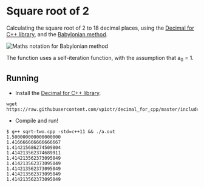 # Square root of 2

Calculating the square root of 2 to 18 decimal places, using the [Decimal for C++ library](https://github.com/vpiotr/decimal_for_cpp), and the [Babylonian method](https://en.wikipedia.org/wiki/Square_root_of_2#Computation_algorithms).

![Maths notation for Babylonian method](https://upload.wikimedia.org/math/4/6/4/464b434e09739f052d56f44ee3e50a2c.png)

The function uses a self-iteration function, with the assumption that a<sub>0</sub> = 1.

## Running

* Install the [Decimal for C++ library](https://github.com/vpiotr/decimal_for_cpp).

```
wget https://raw.githubusercontent.com/vpiotr/decimal_for_cpp/master/include/decimal.h
```

* Compile and run!

```
$ g++ sqrt-two.cpp -std=c++11 && ./a.out
1.500000000000000000
1.416666666666666667
1.414215686274509804
1.414213562374689911
1.414213562373095049
1.414213562373095049
1.414213562373095049
1.414213562373095049
1.414213562373095049
```
